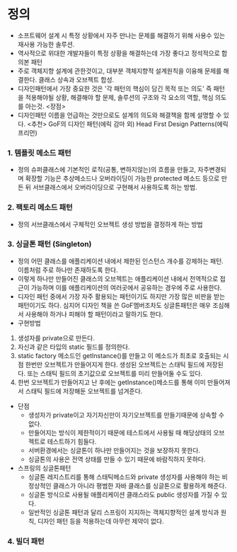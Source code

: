 # 정의
- 소프트웨어 설계 시 특정 상황에서 자주 만나는 문제를 해결하기 위해 사용수 있는 재사용 가능한 솔루션.
- 역사적으로 위대한 개발자들이 특정 상황을 해결하는데 가장 좋다고 정석적으로 합의본 패턴
- 주로 객체지향 설계에 관한것이고, 대부분 객체지향적 설계원칙을 이융해 문제를 해결한다.
클래스 상속과 오브젝트 합성.
- 디자인패턴에서 가장 중요한 것은 '각 패턴의 핵심이 담긴 목적 또는 의도'
즉 패턴을 적용해야될 상황, 해결해야 할 문제, 솔루션의 구조와 각 요소의 역할, 핵심 의도를 아는것.
<장점>
- 디자인패턴 이름을 언급하는 것만으로도 설계의 의도와 해결책을 함께 설명할 수 있다.
<추천>
GoF의 디자인 패턴(에릭 감마 외)
Head First Design Patterns(에릭 프리먼)


### 1. 템플릿 메소드 패턴
- 정의
  슈퍼클래스에 기본적인 로직(공통, 변하지않는)의 흐름을 만들고,
  자주변경되며 확장할 기능은 추상메소드나 오버라이딩이 가능한 protected 메소드 등으로 만든 뒤
  서브클래스에서 오버라이딩으로 구현해서 사용하도록 하는 방법.


### 2. 팩토리 메소드 패턴
- 정의
서브클래스에서 구체적인 오브젝트 생성 방법을 결정하게 하는 방법

### 3. 싱글톤 패턴 (Singleton)
- 정의
어떤 클래스를 애플리케이션 내에서 제한된 인스턴스 개수를 강제하는 패턴.
이름처럼 주로 하나만 존재하도록 한다.
- 이렇게 하나만 만들어진 클래스의 오브젝트는 애플리케이션 내에서 전역적으로 접근이 가능하며 이를 애플리케이션의 여러곳에서 공유하는 경우에 주로 사용한다.
- 디자인 패턴 중에서 가장 자주 활용되는 패턴이기도 하지만 가장 많은 비판을 받는 패턴이기도 하다. 심지어 디자인 책을 쓴 GoF멤버조차도 싱글톤패턴은 매우 조심해서 사용해야 하거나 피해야 할 패턴이라고 말하기도 한다.
- 구현방법
1. 생성자를 private으로 만든다.
2. 자신과 같은 타입의 static 필드를 정의한다.
3. static factory 메소드인 getInstance()를 만들고 이 메소드가 최초로 호출되는 시점 한번만 오브젝트가 만들어지게 한다. 생성된 오브젝트는 스태틱 필드에 저장된다. 또는 스태틱 필드의 초기값으로 오브젝트를 미리 만들어둘 수도 있다.
4. 한번 오브젝트가 만들어지고 난 후에는 getInstance()메소드를 통해 이미 만들어져서 스태틱 필드에 저장해둔 오브젝트를 넘겨준다.
- 단점
  - 생성자가 private이고 자기자신만이 자기오브젝트를 만들기때문에 상속할 수 없다.
  - 만들어지는 방식이 제한적이기 때문에 테스트에서 사용될 때 해당상태의 오브젝트로 테스트하기 힘들다.
  - 서버환경에서는 싱글톤이 하나만 만들어지는 것을 보장하지 못한다.
  - 싱글톤의 사용은 전역 상태를 만들 수 있기 때문에 바람직하지 못하다.
- 스프링의 싱글톤패턴
  - 싱글톤 레지스트리를 통해 스태틱메소드와 private 생성자를 사용해야 하는 비정상적인 클래스가 아니라 평범한 자바 클래스를 싱글톤으로 활용하게 해준다.
  - 싱글톤 방식으로 사용될 애플리케이션 클래스라도 public 생성자를 가질 수 있다.
  - 일반적인 싱글톤 패턴과 달리 스프링이 지지하는 객체지향적인 설계 방식과 원칙, 디자인 패턴 등을 적용하는데 아무런 제약이 없다.

### 4. 빌더 패턴